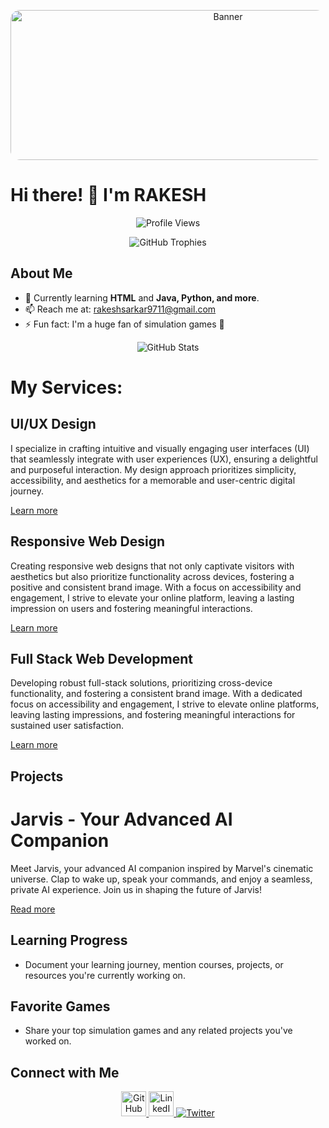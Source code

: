 <!-- Add an attention-grabbing banner with round corners -->
<p align="center">
  <img src="https://i.pinimg.com/originals/98/d6/83/98d683d99f5422d09cd093275aeae554.gif" alt="Banner" width="680" height="240" style="border-radius: 15px;">
</p>

<p align="center">
  <h1>
    Hi there! 👋 I'm RAKESH
  </h1>
</p>
<p align="center">
  <img src="https://komarev.com/ghpvc/?username=rakeshsarkar9711&label=Profile%20views&color=0e75b6&style=flat" alt="Profile Views">
</p>

<p align="center">
  <img src="https://github-profile-trophy.vercel.app/?username=rakeshsarkar9711" alt="GitHub Trophies">
</p>

## About Me

- 🌱 Currently learning **HTML** and **Java, Python, and more**.
- 📫 Reach me at: [rakeshsarkar9711@gmail.com](mailto:rakeshsarkar9711@gmail.com)
- ⚡ Fun fact: I'm a huge fan of simulation games 👀

<!-- Add a dynamic GitHub stats animation -->
<p align="center">
  <img src="https://github-readme-stats.vercel.app/api?username=rakeshsarkar9711&show_icons=true&theme=radical&count_private=true&include_all_commits=true" alt="GitHub Stats">
</p>

<p align="center">
  <h1>
    My Services:
  </h1>
</p>

<div class="services" id="services">
    <div class="services-list">
        <!-- UI/UX Design -->
        <div>
            <h2>UI/UX Design</h2>
            <p>I specialize in crafting intuitive and visually engaging user interfaces (UI) that seamlessly integrate with user experiences (UX), ensuring a delightful and purposeful interaction. My design approach prioritizes simplicity, accessibility, and aesthetics for a memorable and user-centric digital journey.</p>
            <a href="https://www.coursera.org/articles/ui-vs-ux-design" class="read">Learn more</a>
        </div>
        <div>
            <h2>Responsive Web Design</h2>
            <p>Creating responsive web designs that not only captivate visitors with aesthetics but also prioritize functionality across devices, fostering a positive and consistent brand image. With a focus on accessibility and engagement, I strive to elevate your online platform, leaving a lasting impression on users and fostering meaningful interactions.</p>
            <a href="https://developer.mozilla.org/en-US/docs/Learn/CSS/CSS_layout/Responsive_Design" class="read">Learn more</a>
        </div>
        <div>
            <h2>Full Stack Web Development</h2>
            <p>Developing robust full-stack solutions, prioritizing cross-device functionality, and fostering a consistent brand image. With a dedicated focus on accessibility and engagement, I strive to elevate online platforms, leaving lasting impressions, and fostering meaningful interactions for sustained user satisfaction.</p>
            <a href="https://www.coursera.org/articles/full-stack-developer" class="read">Learn more</a>
        </div>
    </div>
</div>

## Projects

# Jarvis - Your Advanced AI Companion

Meet Jarvis, your advanced AI companion inspired by Marvel's cinematic universe. Clap to wake up, speak your commands, and enjoy a seamless, private AI experience. Join us in shaping the future of Jarvis!

[Read more](https://github.com/rakeshsarkar9711/jarvis)

## Learning Progress

- Document your learning journey, mention courses, projects, or resources you're currently working on.

## Favorite Games

- Share your top simulation games and any related projects you've worked on.

## Connect with Me

<!-- Add animated social media icons -->
<p align="center">
  <a href="https://github.com/rakeshsarkar9711">
    <img src="animated-github-icon-url" alt="GitHub" width="40" height="40"/>
  </a>
  <a href="#your-linkedin-url">
    <img src="animated-linkedin-icon-url" alt="LinkedIn" width="40" height="40"/>
  </a>
  <a href="#your-twitter-url">
    <img src="animated-twitter-icon-url" alt="Twitter" width
  </a>
</p>

<!-- Add a cool footer with animations or ASCII art -->
<p align="center">
  <!-- Your footer content goes here -->
</p>
